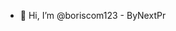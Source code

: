 - 👋 Hi, I’m @boriscom123 - ByNextPr

<!---
boriscom123/boriscom123 is a ✨ special ✨ repository because its `README.md` (this file) appears on your GitHub profile.
You can click the Preview link to take a look at your changes.
--->
